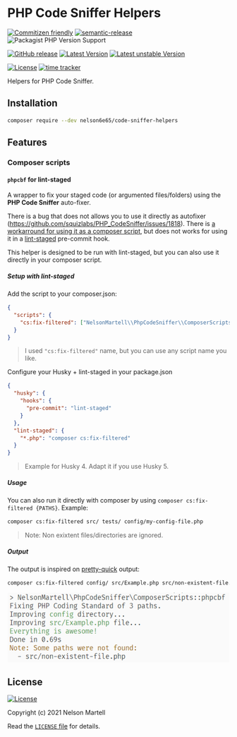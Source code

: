 # PHP Code Sniffer Helpers

[![Commitizen friendly](https://img.shields.io/badge/commitizen-friendly-brightgreen.svg)](http://commitizen.github.io/cz-cli/)
[![semantic-release](https://img.shields.io/badge/%20%20%F0%9F%93%A6%F0%9F%9A%80-semantic--release-e10079.svg)](https://github.com/nelson6e65/code-sniffer-helpers)
![Packagist PHP Version Support](https://img.shields.io/packagist/php-v/nelson6e65/code-sniffer-helpers)

[![GitHub release](https://img.shields.io/github/tag/nelson6e65/php-code-sniffer-helpers.svg?logo=github)](https://github.com/nelson6e65/php-code-sniffer-helpers/tags)
[![Latest Version](https://img.shields.io/packagist/v/nelson6e65/code-sniffer-helpers.svg?label=stable)](https://packagist.org/packages/nelson6e65/code-sniffer-helpers)
[![Latest unstable Version](https://img.shields.io/packagist/vpre/nelson6e65/code-sniffer-helpers.svg?label=unstable)](https://packagist.org/packages/nelson6e65/code-sniffer-helpers#dev-main)

[![License](https://img.shields.io/github/license/nelson6e65/php-code-sniffer-helpers.svg)](LICENSE)
[![time tracker](https://wakatime.com/badge/github/nelson6e65/php-code-sniffer-helpers.svg)](https://wakatime.com/badge/github/nelson6e65/php-code-sniffer-helpers)

Helpers for PHP Code Sniffer.

## Installation

```sh
composer require --dev nelson6e65/code-sniffer-helpers
```

## Features

### Composer scripts

#### `phpcbf` for lint-staged

A wrapper to fix your staged code (or argumented files/folders) using the **PHP Code Sniffer** auto-fixer.

There is a bug that does not allows you to use it directly as autofixer (https://github.com/squizlabs/PHP_CodeSniffer/issues/1818). There is [a workarround for using it as a composer script](https://github.com/squizlabs/PHP_CodeSniffer/issues/1818#issuecomment-735620637), but does not works for using it in a [lint-staged](https://github.com/okonet/lint-staged) pre-commit hook.

This helper is designed to be run with lint-staged, but you can also use it directly in your composer script.

##### Setup with lint-staged

Add the script to your composer.json:

```json
{
  "scripts": {
    "cs:fix-filtered": ["NelsonMartell\\PhpCodeSniffer\\ComposerScripts::phpcbf"]
  }
}
```

> I used `"cs:fix-filtered"` name, but you can use any script name you like.

Configure your Husky + lint-staged in your package.json

```json
{
  "husky": {
    "hooks": {
      "pre-commit": "lint-staged"
    }
  },
  "lint-staged": {
    "*.php": "composer cs:fix-filtered"
  }
}
```

> Example for Husky 4. Adapt it if you use Husky 5.

##### Usage

You can also run it directly with composer by using `composer cs:fix-filtered {PATHS}`. Example:

```sh
composer cs:fix-filtered src/ tests/ config/my-config-file.php
```

> Note: Non exixtent files/directories are ignored.

##### Output

The output is inspired on [pretty-quick](https://github.com/azz/pretty-quick) output:

```sh
composer cs:fix-filtered config/ src/Example.php src/non-existent-file.php
```

![output1](.github/screenshots/output1.png)

## License

[![License](https://img.shields.io/github/license/nelson6e65/php-code-sniffer-helpers.svg)](LICENSE)

Copyright (c) 2021 Nelson Martell

Read the [`LICENSE` file](LICENSE) for details.
